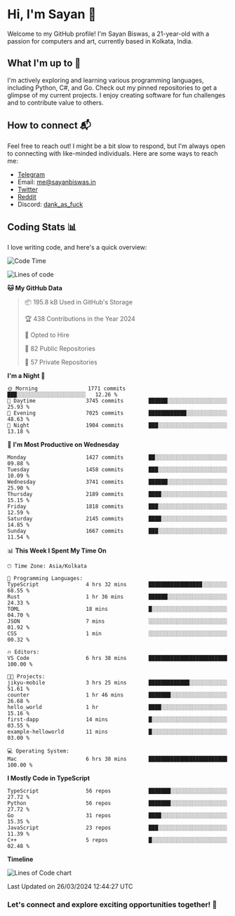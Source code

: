 # Hi, I'm Sayan 👋

Welcome to my GitHub profile! I'm Sayan Biswas, a 21-year-old with a passion for computers and art, currently based in Kolkata, India.

## What I'm up to 🚀

I'm actively exploring and learning various programming languages, including Python, C#, and Go. Check out my pinned repositories to get a glimpse of my current projects. I enjoy creating software for fun challenges and to contribute value to others.

## How to connect 📬

Feel free to reach out! I might be a bit slow to respond, but I'm always open to connecting with like-minded individuals. Here are some ways to reach me:

- [Telegram](https://t.me/dank_as_fuck)
- Email: [me@sayanbiswas.in](mailto:me@sayanbiswas.in)
- [Twitter](https://twitter.com/TheDankDel)
- [Reddit](https://www.reddit.com/user/dank_as_fuck_/)
- Discord: [dank_as_fuck](https://discordapp.com/users/506536929152466945)

## Coding Stats 📊

I love writing code, and here's a quick overview:

<!--START_SECTION:waka-->
![Code Time](http://img.shields.io/badge/Code%20Time-1%2C578%20hrs%2020%20mins-blue)

![Lines of code](https://img.shields.io/badge/From%20Hello%20World%20I%27ve%20Written-7.9%20million%20lines%20of%20code-blue)

**🐱 My GitHub Data** 

> 📦 195.8 kB Used in GitHub's Storage 
 > 
> 🏆 438 Contributions in the Year 2024
 > 
> 💼 Opted to Hire
 > 
> 📜 82 Public Repositories 
 > 
> 🔑 57 Private Repositories 
 > 
**I'm a Night 🦉** 

```text
🌞 Morning                1771 commits        ███░░░░░░░░░░░░░░░░░░░░░░   12.26 % 
🌆 Daytime                3745 commits        ██████░░░░░░░░░░░░░░░░░░░   25.93 % 
🌃 Evening                7025 commits        ████████████░░░░░░░░░░░░░   48.63 % 
🌙 Night                  1904 commits        ███░░░░░░░░░░░░░░░░░░░░░░   13.18 % 
```
📅 **I'm Most Productive on Wednesday** 

```text
Monday                   1427 commits        ██░░░░░░░░░░░░░░░░░░░░░░░   09.88 % 
Tuesday                  1458 commits        ███░░░░░░░░░░░░░░░░░░░░░░   10.09 % 
Wednesday                3741 commits        ██████░░░░░░░░░░░░░░░░░░░   25.90 % 
Thursday                 2189 commits        ████░░░░░░░░░░░░░░░░░░░░░   15.15 % 
Friday                   1818 commits        ███░░░░░░░░░░░░░░░░░░░░░░   12.59 % 
Saturday                 2145 commits        ████░░░░░░░░░░░░░░░░░░░░░   14.85 % 
Sunday                   1667 commits        ███░░░░░░░░░░░░░░░░░░░░░░   11.54 % 
```


📊 **This Week I Spent My Time On** 

```text
🕑︎ Time Zone: Asia/Kolkata

💬 Programming Languages: 
TypeScript               4 hrs 32 mins       █████████████████░░░░░░░░   68.55 % 
Rust                     1 hr 36 mins        ██████░░░░░░░░░░░░░░░░░░░   24.33 % 
TOML                     18 mins             █░░░░░░░░░░░░░░░░░░░░░░░░   04.70 % 
JSON                     7 mins              ░░░░░░░░░░░░░░░░░░░░░░░░░   01.92 % 
CSS                      1 min               ░░░░░░░░░░░░░░░░░░░░░░░░░   00.32 % 

🔥 Editors: 
VS Code                  6 hrs 38 mins       █████████████████████████   100.00 % 

🐱‍💻 Projects: 
jikyu-mobile             3 hrs 25 mins       █████████████░░░░░░░░░░░░   51.61 % 
counter                  1 hr 46 mins        ███████░░░░░░░░░░░░░░░░░░   26.68 % 
hello_world              1 hr                ████░░░░░░░░░░░░░░░░░░░░░   15.16 % 
first-dapp               14 mins             █░░░░░░░░░░░░░░░░░░░░░░░░   03.55 % 
example-helloworld       11 mins             █░░░░░░░░░░░░░░░░░░░░░░░░   03.00 % 

💻 Operating System: 
Mac                      6 hrs 38 mins       █████████████████████████   100.00 % 
```

**I Mostly Code in TypeScript** 

```text
TypeScript               56 repos            ███████░░░░░░░░░░░░░░░░░░   27.72 % 
Python                   56 repos            ███████░░░░░░░░░░░░░░░░░░   27.72 % 
Go                       31 repos            ████░░░░░░░░░░░░░░░░░░░░░   15.35 % 
JavaScript               23 repos            ███░░░░░░░░░░░░░░░░░░░░░░   11.39 % 
C++                      5 repos             █░░░░░░░░░░░░░░░░░░░░░░░░   02.48 % 
```



**Timeline**

![Lines of Code chart](https://raw.githubusercontent.com/Dank-del/Dank-del/main/assets/bar_graph.png)


 Last Updated on 26/03/2024 12:44:27 UTC
<!--END_SECTION:waka-->

### Let's connect and explore exciting opportunities together! 🚀
